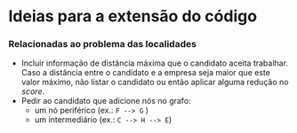 # Ideias para a extensão do código

### Relacionadas ao problema das localidades

- Incluir informação de distância máxima que o candidato aceita trabalhar. Caso a distância entre o candidato e a empresa seja maior que este valor máximo, não listar o candidato ou então aplicar alguma redução no _score_.
- Pedir ao candidato que adicione nós no grafo:	
   - um nó periférico (ex.: `F --> G` ) 
   - um intermediário (ex.: `C --> H --> E`)

